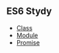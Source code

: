 ## ES6 Stydy
* [Class](https://github.com/zhouxudong/ES6-using/tree/master/study/Class)
* [Module](https://github.com/zhouxudong/ES6-using/tree/master/module)
* [Promise](https://github.com/zhouxudong/ES6-using/tree/master/study/Promise)